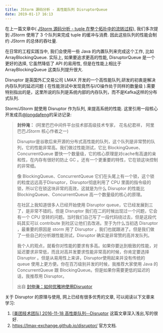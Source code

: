 ```yaml
---
title: JStorm 源码分析 - 高性能队列 DisruptorQueue
date: 2019-01-17 16:13
---
```


在上一篇文章中( [JStorm 源码分析 - tuple 在整个拓扑中的流转过程](lean-jstorm-source-code-01)), 我们多次提到 JStorm 使用了 3 个队列来完成 tuple 的缓冲与消费. 因此这些队列的性能会制约 JStorm 的总体的吞吐量. 


在日常的工程实践当中, 我们会使用一些 Java 的内置队列来完成这个工作, 比如 ArrayBlockingQueue. 实际上, 如果要追求更高的性能, DisruptorQueue 是一个更好的选择, 它虽然降低了 API 的易用性, 但是在性能上相比于 ArrayBlockingQueue 这类队列提升很大.


Disruptor 是英国外汇交易公司 LMAX 开发的一个高性能队列,研发的初衷是解决内存队列的延迟问题 ( 在性能测试中发现竟然与I/O操作处于同样的数量级 ).需要特别指出的是，这里所说的队列是系统内部的内存队列，而不是Kafka这样的分布式队列.


Storm/JStorm 就使用 Disruptor 作为队列, 来提高系统的性能. 这里引用一段核心开发成员[@longdafeng](https://github.com/longdafeng)的采访记录:

> **封仲淹：**  (阿里巴巴中间件平台技术部高级技术专家， 花名纪君祥， 阿里巴巴JStorm 核心作者之一)
>
> Disruptor是谷歌后来开源的分布式高性能的队列，这个队列是非常赞的队列，它的性能非常高。我们做过性能测试，它比 BlockingQueue、ConcurrentQueue 要快一个数量级，它的核心原理是对cache有高速的亲和性，在内存有很好的防止 GC 。还有一个更重要的特性，它在锁这块控制的非常细。
>
> 像 BlockingQueue、ConcurrentQueue 它们在头尾上有一个锁，这个锁的粒度远远高于Disruptor，Disruptor彻底利用了 CPU 里面的指令级的锁，所以它在锁这块非常的高效，这就是为什么 Disruptor 的性能比 BlockingQueue、ConcurrentQueue 高一个数量级的核心的原理。
>
> 在社区上我知道很多人已经开始使用 Disruptor queue，它已经发展到三了，是非常不错的。但是 Disruptor 我们在二的时候出现过一个问题，它会有一个 CPU 空转的问题。当时我们自己写了一段代码绕过去，但是这段代码其实可以 contribute 到社区让他们去改进。至于为什么当初选 Disruptor ，最重要的原因是 storm 用了 Disruptor ，我们也就跟进了。但是我们做了一些自己的分析跟性能测试，Disruptor 确实是非常赞的高并发队列。
>
> 我个人的观点，就看你对性能的要求有多高。如果你要达到极致的性能，对延迟要求非常低，而且对高并发要求性能非常高的时候，你肯定要选择 Disruptor 。但是从易用性上来讲，Disruptor使用起来并没有传统的 queue 使用上更方便。你在百万级别并发的时候，我推荐大家使用 Java 的 ConcurrentQueue 跟 BlockingQueue。但是如果你需要更低的延迟的话，我推荐用 Disruptor。
>
> 出自 [封仲淹：如何优雅地使用Disruptor](http://www.qingpingshan.com/rjbc/qt/106547.html)

关于 Disruptor 的原理与使用, 网上已经有很多优秀的文章, 可以阅读以下文章来学习:

1. [[美团技术团队\] 2016-11-18 高性能队列--Disruptor](https://tech.meituan.com/disruptor.html)  这篇文章深入浅出,写的很好.
2. <https://lmax-exchange.github.io/disruptor/> 官方文档.